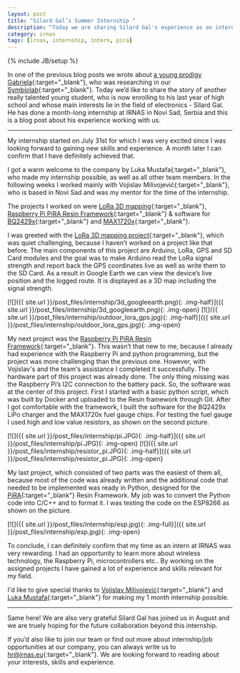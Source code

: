 ```yaml
---
layout: post
title: "Silard Gal’s Summer Internship "
description: "Today we are sharing Silard Gal's experience as an intern at IRNAS. He has spent one very fruitful month at IRNAS's Novi Sad office."
category: irnas
tags: [irnas, internship, intern, pira]
---
```


{% include JB/setup %}

In one of the previous blog posts we wrote about [a young prodigy Gabriela](http://irnas.eu/irnas/2017/09/12/gabi-got-the-krka-research-prize){:target="_blank"}, who was researching in our [Symbiolab](http://irnas.eu/symbiolab){:target="_blank"}. Today we’d like to share the story of another really talented young student, who is now enrolling to his last year of high school and whose main interests lie in the field of electronics - Silard Gal. He has done a month-long internship at IRNAS in Novi Sad, Serbia and this is a blog post about his experience working with us.

<hr>

My internship started on July 31st for which I was very excited since I was looking forward to gaining new skills and experience. A month later I can confirm that I have definitely achieved that.

I got a warm welcome to the company by Luka Mustafa[](){:target="_blank"}, who made my internship possible, as well as all other team members. In the following weeks I worked mainly with Vojislav Milivojević[](){:target="_blank"}, who is based in Novi Sad and was my mentor for the time of the internship. 

The projects I worked on were [LoRa 3D mapping](https://github.com/IRNAS/Lora-signal-mapping){:target="_blank"}, [Raspberry Pi PiRA Resin Framework](https://github.com/IRNAS/PiRA_resin){:target="_blank"} & software for [BQ2429x](https://github.com/IRNAS/bq2429x){:target="_blank"} and [MAX1720x](https://github.com/IRNAS/max1720x){:target="_blank"}. 

I was greeted with the [LoRa 3D mapping project](https://github.com/IRNAS/Lora-signal-mapping){:target="_blank"}, which was quiet challenging, because I haven’t worked on a project like that before. The main components of this project are Arduino, LoRa, GPS and SD Card modules and the goal was to make Arduino read the LoRa signal strength and report back the GPS coordinates live as well as write them to the SD Card. As a result in Google Earth we can view the device’s live position and the logged route. It is displayed as a 3D map including the signal strength.

[![]({{ site.url }}/post_files/internship/3d_googleearth.png){: .img-half}]({{ site.url }}/post_files/internship/3d_googleearth.png){: .img-open}
[![]({{ site.url }}/post_files/internship/outdoor_lora_gps.jpg){: .img-half}]({{ site.url }}/post_files/internship/outdoor_lora_gps.jpg){: .img-open}

My next project was the [Raspberry Pi PiRA Resin Framework](https://github.com/IRNAS/PiRA_resin){:target="_blank"}. This wasn’t that new to me, because I already had experience with the Raspberry Pi and python programming, but the project was more challenging than the previous one. However, with Vojislav's and the team's assistance I completed it successfully. The hardware part of this project was already done. The only thing missing was the Raspberry Pi’s I2C connection to the battery pack. So, the software was at the center of this project. First I started with a basic python script, which was built by Docker and uploaded to the Resin framework through Git. After I got comfortable with the framework, I built the software for the BQ2429x LiPo charger and the MAX1720x fuel gauge chips. For testing the fuel gauge I used high and low value resistors, as shown on the second picture. 

[![]({{ site.url }}/post_files/internship/pi.JPG){: .img-half}]({{ site.url }}/post_files/internship/pi.JPG){: .img-open}
[![]({{ site.url }}/post_files/internship/resistor_pi.JPG){: .img-half}]({{ site.url }}/post_files/internship/resistor_pi.JPG){: .img-open}

My last project, which consisted of two parts was the easiest of them all, because most of the code was already written and the additional code that needed to be implemented was ready in Python, designed for the [PiRA](http://irnas.eu/pira){:target="_blank"} Resin Framework. My job was to convert the Python code into C/C++ and to format it. I was testing the code on the ESP8266 as shown on the picture. 

[![]({{ site.url }}/post_files/internship/esp.jpg){: .img-full}]({{ site.url }}/post_files/internship/esp.jpg){: .img-open}

To conclude, I can definitely confirm that my time as an intern at IRNAS was very rewarding. I had an opportunity to learn more about wireless technology, the Raspberry Pi, microcontrollers etc.. By working on the assigned projects I have gained a lot of experience and skills relevant for my field. 

I'd like to give special thanks to [Vojislav Milivojević](https://twitter.com/_vojam){:target="_blank"} and [Luka Mustafa](https://twitter.com/slomusti){:target="_blank"} for making my 1 month internship possible.

<hr> 

Same here! We are also very grateful Silard Gal has joined us in August and we are truely hoping for the future collaboration beyond this internship. 

If you’d also like to join our team or find out more about internship/job opportunities at our company, you can always write us to [hr@irnas.eu](mailto:hr@irnas.eu){:target="_blank"}. We are looking forward to reading about your interests, skills and experience.
